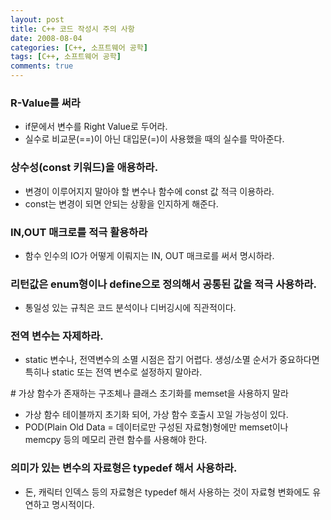 ```yaml
---
layout: post
title: C++ 코드 작성시 주의 사항
date: 2008-08-04
categories: [C++, 소프트웨어 공학]
tags: [C++, 소프트웨어 공학]
comments: true
---
```


### R-Value를 써라
* if문에서 변수를 Right Value로 두어라. 
* 실수로 비교문(==)이 아닌 대입문(=)이 사용했을 때의 실수를 막아준다.

### 상수성(const 키워드)을 애용하라.
* 변경이 이루어지지 말아야 할 변수나 함수에 const 값 적극 이용하라.
* const는 변경이 되면 안되는 상황을 인지하게 해준다.

### IN,OUT 매크로를 적극 활용하라
* 함수 인수의 IO가 어떻게 이뤄지는 IN, OUT 매크로를 써서 명시하라.

### 리턴값은 enum형이나 define으로 정의해서 공통된 값을 적극 사용하라. 
* 통일성 있는 규칙은 코드 분석이나 디버깅시에 직관적이다.

### 전역 변수는 자제하라. 
* static 변수나, 전역변수의 소멸 시점은 잡기 어렵다. 생성/소멸 순서가 중요하다면 특히나 static 또는 전역 변수로 설정하지 말아라.

# 가상 함수가 존재하는 구조체나 클래스 초기화를 memset을 사용하지 말라
* 가상 함수 테이블까지 초기화 되어, 가상 함수 호출시 꼬일 가능성이 있다.
* POD(Plain Old Data = 데이터로만 구성된 자료형)형에만 memset이나 memcpy 등의 메모리 관련 함수를 사용해야 한다.

### 의미가 있는 변수의 자료형은 typedef 해서 사용하라.
* 돈, 캐릭터 인덱스 등의 자료형은 typedef 해서 사용하는 것이 자료형 변화에도 유연하고 명시적이다.